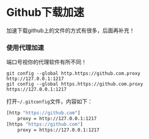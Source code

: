 # Github下载加速

加速下载github上的文件的方式有很多，后面再补充！
<!--more-->
### 使用代理加速
端口号视你的代理软件有所不同！
```
git config --global http.https://github.com.proxy http://127.0.0.1:1217
git config --global https.https://github.com.proxy https://127.0.0.1:1217
```
打开`~/.gitconfig`文件，内容如下：
```sh
[http "https://github.com"]
	proxy = http://127.0.0.1:1217
[https "https://github.com"]
	proxy = https://127.0.0.1:1217

```
